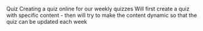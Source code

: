 Quiz
Creating a quiz online for our weekly quizzes
Will first create a quiz with specific content - then will try to make the content dynamic so that the quiz can be updated each week
